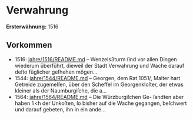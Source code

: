 # Verwahrung

**Ersterwähnung:** 1516

## Vorkommen
- 1516: [jahre/1516/README.md](../jahre/1516/README.md) – Wenzels3turm ſind vor allen Dingen
wiederum überführt, dieweil der Stadt Verwahrung und
Wache darauf deſto füglicher geſhehen mögen...
- 1544: [jahre/1544/README.md](../jahre/1544/README.md) – Georgen,
dem Rat 1051/, Malter hart Getreide zugemeſſen, über
den Scheffel im Georgenkloſter, der etwas kleiner als der
Naumburgiſche, die a...
- 1564: [jahre/1564/README.md](../jahre/1564/README.md) – Die Würzburgiſchen Ge-
ſandten aber haben ſi<h der Unkoſten, ſo bisher auf die
Wache gegangen, beſchwert und darauf gebeten, ihn in ein
ande...
